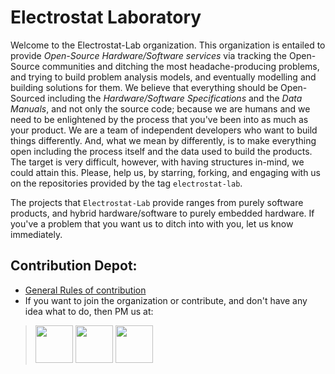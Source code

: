 # Electrostat Laboratory

Welcome to the Electrostat-Lab organization. This organization is entailed to provide _Open-Source Hardware/Software services_ via tracking the Open-Source communities and ditching the most headache-producing problems, and trying to build problem analysis models, and eventually modelling and building solutions for them. We believe that everything should be Open-Sourced including the _Hardware/Software Specifications_ and the _Data Manuals_, and not only the source code; because we are humans and we need to be enlightened by the process that you've been into as much as your product. We are a team of independent developers who want to build things differently. And, what we mean by differently, is to make everything open including the process itself and the data used to build the products. The target is very difficult, however, with having structures in-mind, we could attain this. Please, help us, by starring, forking, and engaging with us on the repositories provided by the tag `electrostat-lab`.

The projects that `Electrostat-Lab` provide ranges from purely software products, and hybrid hardware/software to purely embedded hardware. If you've a problem that you want us to ditch into with you, let us know immediately.

## Contribution Depot: 
* [General Rules of contribution](https://github.com/Software-Hardware-Codesign/.github/blob/main/CONTRIBUTING.md)
* If you want to join the organization or contribute, and don't have any idea what to do, then PM us at: 
> [<img src="https://user-images.githubusercontent.com/60224159/180645937-40c0954c-03f4-4807-8063-7cd6ca917a7b.svg" width="60" height="60">](https://www.linkedin.com/in/pavl-g-420b81228/)
> [<img src="https://user-images.githubusercontent.com/60224159/180646113-6531aec4-66bc-44d8-9ba5-d1857e87359a.svg" width="60" height="60">](https://twitter.com/g_pavl)
> [<img src="https://user-images.githubusercontent.com/60224159/181487461-63226149-2870-4446-a954-b4112a5cb26c.svg" width="60" height="60">](https://mail.google.com/mail/u/0/?fs=1&to=bishoreyad@gmail.com&su=SUBJECT&body=BODY&bcc=&tf=cm)

